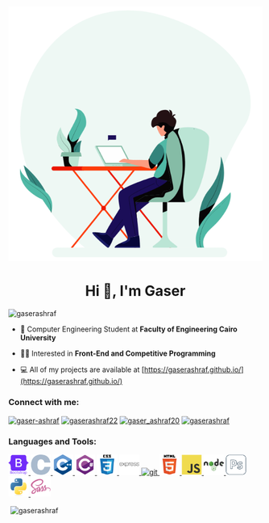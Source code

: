 <p align="center">
	<img src="bg.gif">
</p>

<h1 align="center">Hi 👋, I'm Gaser</h1>
<p align="left"> <img src="https://komarev.com/ghpvc/?username=gaserashraf&label=Profile%20views&color=0e75b6&style=flat" alt="gaserashraf" /> </p>

- 🏫 Computer Engineering Student at **Faculty of Engineering Cairo University**

- 👨‍💻 Interested in **Front-End and Competitive Programming**

- 💻 All of my projects are available at [https://gaserashraf.github.io/](https://gaserashraf.github.io/)

<p align="left">
<h3 align="left">Connect with me:</h3>
<a href="https://linkedin.com/in/gaser-ashraf" target="blank"><img align="center" src="https://cdn.jsdelivr.net/npm/simple-icons@3.0.1/icons/linkedin.svg" alt="gaser-ashraf" height="30" width="40" /></a>
<a href="https://fb.com/gaserashraf22" target="blank"><img align="center" src="https://cdn.jsdelivr.net/npm/simple-icons@3.0.1/icons/facebook.svg" alt="gaserashraf22" height="30" width="40" /></a>
<a href="https://instagram.com/gaser_ashraf20" target="blank"><img align="center" src="https://cdn.jsdelivr.net/npm/simple-icons@3.0.1/icons/instagram.svg" alt="gaser_ashraf20" height="30" width="40" /></a>
<a href="https://codeforces.com/profile/gaserashraf" target="blank"><img align="center" src="https://cdn.jsdelivr.net/npm/simple-icons@3.0.1/icons/codeforces.svg" alt="gaserashraf" height="30" width="40" /></a>
</p>


<h3 align="left">Languages and Tools:</h3>
<p align="left"> <a href="https://getbootstrap.com" target="_blank"> <img src="https://raw.githubusercontent.com/devicons/devicon/master/icons/bootstrap/bootstrap-plain-wordmark.svg" alt="bootstrap" width="40" height="40"/> </a> <a href="https://www.cprogramming.com/" target="_blank"> <img src="https://raw.githubusercontent.com/devicons/devicon/master/icons/c/c-original.svg" alt="c" width="40" height="40"/> </a> <a href="https://www.w3schools.com/cpp/" target="_blank"> <img src="https://raw.githubusercontent.com/devicons/devicon/master/icons/cplusplus/cplusplus-original.svg" alt="cplusplus" width="40" height="40"/> </a> <a href="https://www.w3schools.com/cs/" target="_blank"> <img src="https://raw.githubusercontent.com/devicons/devicon/master/icons/csharp/csharp-original.svg" alt="csharp" width="40" height="40"/> </a> <a href="https://www.w3schools.com/css/" target="_blank"> <img src="https://raw.githubusercontent.com/devicons/devicon/master/icons/css3/css3-original-wordmark.svg" alt="css3" width="40" height="40"/> </a> <a href="https://expressjs.com" target="_blank"> <img src="https://raw.githubusercontent.com/devicons/devicon/master/icons/express/express-original-wordmark.svg" alt="express" width="40" height="40"/> </a> <a href="https://git-scm.com/" target="_blank"> <img src="https://www.vectorlogo.zone/logos/git-scm/git-scm-icon.svg" alt="git" width="40" height="40"/> </a> <a href="https://www.w3.org/html/" target="_blank"> <img src="https://raw.githubusercontent.com/devicons/devicon/master/icons/html5/html5-original-wordmark.svg" alt="html5" width="40" height="40"/> </a> <a href="https://developer.mozilla.org/en-US/docs/Web/JavaScript" target="_blank"> <img src="https://raw.githubusercontent.com/devicons/devicon/master/icons/javascript/javascript-original.svg" alt="javascript" width="40" height="40"/> </a> <a href="https://nodejs.org" target="_blank"> <img src="https://raw.githubusercontent.com/devicons/devicon/master/icons/nodejs/nodejs-original-wordmark.svg" alt="nodejs" width="40" height="40"/> </a> <a href="https://www.photoshop.com/en" target="_blank"> <img src="https://raw.githubusercontent.com/devicons/devicon/master/icons/photoshop/photoshop-line.svg" alt="photoshop" width="40" height="40"/> </a> <a href="https://www.python.org" target="_blank"> <img src="https://raw.githubusercontent.com/devicons/devicon/master/icons/python/python-original.svg" alt="python" width="40" height="40"/> </a> <a href="https://sass-lang.com" target="_blank"> <img src="https://raw.githubusercontent.com/devicons/devicon/master/icons/sass/sass-original.svg" alt="sass" width="40" height="40"/> </a> </p>

<p>&nbsp;<img align="center" src="https://github-readme-stats.vercel.app/api?username=gaserashraf&show_icons=true" alt="gaserashraf" /></p>
